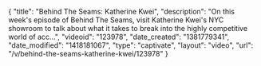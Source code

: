 {
    "title": "Behind The Seams: Katherine Kwei",
    "description": "On this week's episode of Behind The Seams, visit Katherine Kwei's NYC showroom to talk about what it takes to break into the highly competitive world of acc...",
    "videoid": "123978",
    "date_created": "1381779341",
    "date_modified": "1418181067",
    "type": "captivate",
    "layout": "video",
    "url": "\/v\/behind-the-seams-katherine-kwei\/123978"
}